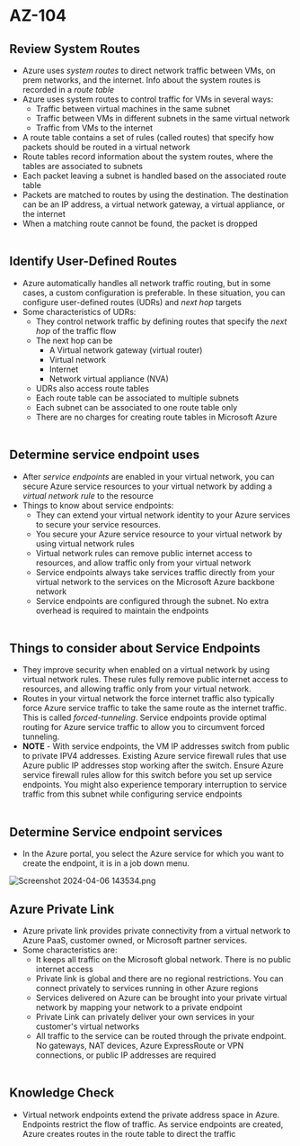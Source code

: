 # AZ-104

## Review System Routes

- Azure uses *system routes* to direct network traffic between VMs, on prem networks, and the internet. Info about the system routes is recorded in a *route table*
- Azure uses system routes to control traffic for VMs in several ways:
    - Traffic between virtual machines in the same subnet
    - Traffic between VMs in different subnets in the same virtual network
    - Traffic from VMs to the internet
- A route table contains a set of rules (called routes) that specify how packets should be routed in a virtual network
- Route tables record information about the system routes, where the tables are associated to subnets
- Each packet leaving a subnet is handled based on the associated route table
- Packets are matched to routes by using the destination. The destination can be an IP address, a virtual network gateway, a virtual appliance, or the internet
- When a matching route cannot be found, the packet is dropped  
    <br/>

## Identify User-Defined Routes

- Azure automatically handles all network traffic routing, but in some cases, a custom configuration is preferable. In these situation, you can configure user-defined routes (UDRs) and *next hop* targets
- Some characteristics of UDRs:
    - They control network traffic by defining routes that specify the *next hop* of the traffic flow
    - The next hop can be
        - A Virtual network gateway (virtual router)
        - Virtual network
        - Internet
        - Network virtual appliance (NVA)
    - UDRs also access route tables
    - Each route table can be associated to multiple subnets
    - Each subnet can be associated to one route table only
    - There are no charges for creating route tables in Microsoft Azure  
        <br/>

## Determine service endpoint uses

- After *service endpoints* are enabled in your virtual network, you can secure Azure service resources to your virtual network by adding a *virtual network rule* to the resource
- Things to know about service endpoints:
    - They can extend your virtual network identity to your Azure services to secure your service resources.
    - You secure your Azure service resource to your virtual network by using virtual network rules
    - Virtual network rules can remove public internet access to resources, and allow traffic only from your virtual network
    - Service endpoints always take services traffic directly from your virtual network to the services on the Microsoft Azure backbone network
    - Service endpoints are configured through the subnet. No extra overhead is required to maintain the endpoints  
        <br/>

## Things to consider about Service Endpoints

- They improve security when enabled on a virtual network by using virtual network rules. These rules fully remove public internet access to resources, and allowing traffic only from your virtual network.
- Routes in your virtual network the force internet traffic also typically force Azure service traffic to take the same route as the internet traffic. This is called *forced-tunneling*. Service endpoints provide optimal routing for Azure service traffic to allow you to circumvent forced tunneling.
- **NOTE** - With service endpoints, the VM IP addresses switch from public to private IPV4 addresses. Existing Azure service firewall rules that use Azure public IP addresses stop working after the switch. Ensure Azure service firewall rules allow for this switch before you set up service endpoints. You might also experience temporary interruption to service traffic from this subnet while configuring service endpoints  
    <br/>

## Determine Service endpoint services

- In the Azure portal, you select the Azure service for which you want to create the endpoint, it is in a job down menu.

![Screenshot 2024-04-06 143534.png](../_resources/Screenshot%202024-04-06%20143534.png)

## Azure Private Link

- Azure private link provides private connectivity from a virtual network to Azure PaaS, customer owned, or Microsoft partner services.
- Some characteristics are:
    - It keeps all traffic on the Microsoft global network. There is no public internet access
    - Private link is global and there are no regional restrictions. You can connect privately to services running in other Azure regions
    - Services delivered on Azure can be brought into your private virtual network by mapping your network to a private endpoint
    - Private Link can privately deliver your own services in your customer's virtual networks
    - All traffic to the service can be routed through the private endpoint. No gateways, NAT devices, Azure ExpressRoute or VPN connections, or public IP addresses are required  
        <br/>

## Knowledge Check

- Virtual network endpoints extend the private address space in Azure. Endpoints restrict the flow of traffic. As service endpoints are created, Azure creates routes in the route table to direct the traffic